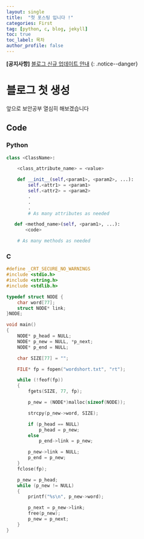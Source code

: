 ```yaml
---
layout: single
title:  "첫 포스팅 입니다 !"
categories: First
tag: [python, c, blog, jekyll]
toc: true
toc_label: 목차
author_profile: false
---
```


<!-- # toc_sticky: true
# toc_icon: "fa-sharp-duotone fa-solid fa-hashtag" -->

**[공지사항]**  [블로그 신규 업데이트 안내](http://EncryH.github.io)
{: .notice--danger}

<!-- <div class="notice">
공지사항입니다
</div> -->

# 블로그 첫 생성

앞으로 보안공부 열심히 해보겠습니다

## Code

### Python
```python
class <ClassName>:

    <class_attribute_name> = <value>

    def __init__(self,<param1>, <param2>, ...):
        self.<attr1> = <param1>
        self.<attr2> = <param2>
        .
        .
        .
        # As many attributes as needed

   def <method_name>(self, <param1>, ...):
       <code>

    # As many methods as needed
```

### C 

```c
#define _CRT_SECURE_NO_WARNINGS
#include <stdio.h>
#include <string.h>
#include <stdlib.h>

typedef struct NODE {
	char word[77];
	struct NODE* link;
}NODE;

void main()
{
	NODE* p_head = NULL;
	NODE* p_new = NULL, *p_next;
	NODE* p_end = NULL;

	char SIZE[77] = "";

	FILE* fp = fopen("wordshort.txt", "rt");

	while (!feof(fp))
	{
		fgets(SIZE, 77, fp);

		p_new = (NODE*)malloc(sizeof(NODE));

		strcpy(p_new->word, SIZE);

		if (p_head == NULL)
			p_head = p_new;
		else
			p_end->link = p_new;

		p_new->link = NULL;
		p_end = p_new;
	}
	fclose(fp);

	p_new = p_head;
	while (p_new != NULL)
	{
		printf("%s\n", p_new->word);

		p_next = p_new->link;
		free(p_new);
		p_new = p_next;
	}
}
```

